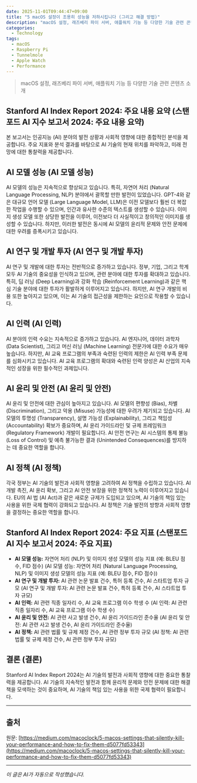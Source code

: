 ```yaml
---
date: 2025-11-01T09:44:47+09:00
title: "5 macOS 설정이 조용히 성능을 저하시킵니다 (그리고 해결 방법)"
description: "macOS 설정, 래즈베리 파이 서버, 애플워치 기능 등 다양한 기술 관련 콘텐츠 소개"
categories:
  - Technology
tags:
  - macOS
  - Raspberry Pi
  - Tunnelmole
  - Apple Watch
  - Performance
---
```


> macOS 설정, 래즈베리 파이 서버, 애플워치 기능 등 다양한 기술 관련 콘텐츠 소개



<!-- more -->

## Stanford AI Index Report 2024: 주요 내용 요약 (스탠포드 AI 지수 보고서 2024: 주요 내용 요약)

본 보고서는 인공지능 (AI) 분야의 발전 상황과 사회적 영향에 대한 종합적인 분석을 제공합니다. 주요 지표와 분석 결과를 바탕으로 AI 기술의 현재 위치를 파악하고, 미래 전망에 대한 통찰력을 제공합니다.

## AI 모델 성능 (AI 모델 성능)

AI 모델의 성능은 지속적으로 향상되고 있습니다. 특히, 자연어 처리 (Natural Language Processing, NLP) 분야에서 괄목할 만한 발전이 있었습니다. GPT-4와 같은 대규모 언어 모델 (Large Language Model, LLM)은 이전 모델보다 훨씬 더 복잡한 작업을 수행할 수 있으며, 인간과 유사한 수준의 텍스트를 생성할 수 있습니다. 이미지 생성 모델 또한 상당한 발전을 이루어, 이전보다 더 사실적이고 창의적인 이미지를 생성할 수 있습니다. 하지만, 이러한 발전은 동시에 AI 모델의 윤리적 문제와 안전 문제에 대한 우려를 증폭시키고 있습니다.

## AI 연구 및 개발 투자 (AI 연구 및 개발 투자)

AI 연구 및 개발에 대한 투자는 전반적으로 증가하고 있습니다. 정부, 기업, 그리고 학계 모두 AI 기술의 중요성을 인식하고 있으며, 관련 분야에 대한 투자를 확대하고 있습니다. 특히, 딥 러닝 (Deep Learning)과 강화 학습 (Reinforcement Learning)과 같은 핵심 기술 분야에 대한 투자가 활발하게 이루어지고 있습니다. 하지만, AI 연구 개발의 비용 또한 높아지고 있으며, 이는 AI 기술의 접근성을 제한하는 요인으로 작용할 수 있습니다.

## AI 인력 (AI 인력)

AI 분야의 인력 수요는 지속적으로 증가하고 있습니다. AI 엔지니어, 데이터 과학자 (Data Scientist), 그리고 머신 러닝 (Machine Learning) 전문가에 대한 수요가 매우 높습니다. 하지만, AI 교육 프로그램의 부족과 숙련된 인력의 제한은 AI 인력 부족 문제를 심화시키고 있습니다. AI 교육 프로그램의 확대와 숙련된 인력 양성은 AI 산업의 지속적인 성장을 위한 필수적인 과제입니다.

## AI 윤리 및 안전 (AI 윤리 및 안전)

AI 윤리 및 안전에 대한 관심이 높아지고 있습니다. AI 모델의 편향성 (Bias), 차별 (Discrimination), 그리고 악용 (Misuse) 가능성에 대한 우려가 제기되고 있습니다. AI 모델의 투명성 (Transparency), 설명 가능성 (Explainability), 그리고 책임성 (Accountability) 확보가 중요하며, AI 윤리 가이드라인 및 규제 프레임워크 (Regulatory Framework) 개발이 필요합니다. AI 안전 연구는 AI 시스템의 통제 불능 (Loss of Control) 및 예측 불가능한 결과 (Unintended Consequences)를 방지하는 데 중요한 역할을 합니다.

## AI 정책 (AI 정책)

각국 정부는 AI 기술의 발전과 사회적 영향을 고려하여 AI 정책을 수립하고 있습니다. AI 개발 촉진, AI 윤리 확보, 그리고 AI 안전 보장을 위한 정책적 노력이 이루어지고 있습니다. EU의 AI 법 (AI Act)과 같은 새로운 규제가 도입되고 있으며, AI 기술의 책임 있는 사용을 위한 국제 협력이 강화되고 있습니다. AI 정책은 기술 발전의 방향과 사회적 영향을 결정하는 중요한 역할을 합니다.

## Stanford AI Index Report 2024: 주요 지표 (스탠포드 AI 지수 보고서 2024: 주요 지표)

*   **AI 모델 성능:** 자연어 처리 (NLP) 및 이미지 생성 모델의 성능 지표 (예: BLEU 점수, FID 점수) (AI 모델 성능: 자연어 처리 (Natural Language Processing, NLP) 및 이미지 생성 모델의 성능 지표 (예: BLEU 점수, FID 점수))
*   **AI 연구 및 개발 투자:** AI 관련 논문 발표 건수, 특허 등록 건수, AI 스타트업 투자 규모 (AI 연구 및 개발 투자: AI 관련 논문 발표 건수, 특허 등록 건수, AI 스타트업 투자 규모)
*   **AI 인력:** AI 관련 직종 일자리 수, AI 교육 프로그램 이수 학생 수 (AI 인력: AI 관련 직종 일자리 수, AI 교육 프로그램 이수 학생 수)
*   **AI 윤리 및 안전:** AI 관련 사고 발생 건수, AI 윤리 가이드라인 준수율 (AI 윤리 및 안전: AI 관련 사고 발생 건수, AI 윤리 가이드라인 준수율)
*   **AI 정책:** AI 관련 법률 및 규제 제정 건수, AI 관련 정부 투자 규모 (AI 정책: AI 관련 법률 및 규제 제정 건수, AI 관련 정부 투자 규모)

## 결론 (결론)

Stanford AI Index Report 2024는 AI 기술의 발전과 사회적 영향에 대한 중요한 통찰력을 제공합니다. AI 기술의 지속적인 발전과 함께 윤리적 문제와 안전 문제에 대한 해결책을 모색하는 것이 중요하며, AI 기술의 책임 있는 사용을 위한 국제 협력이 필요합니다.

---

## 출처

원문: [https://medium.com/macoclock/5-macos-settings-that-silently-kill-your-performance-and-how-to-fix-them-d5077fd53343](https://medium.com/macoclock/5-macos-settings-that-silently-kill-your-performance-and-how-to-fix-them-d5077fd53343)

---

*이 글은 AI가 자동으로 작성했습니다.*

